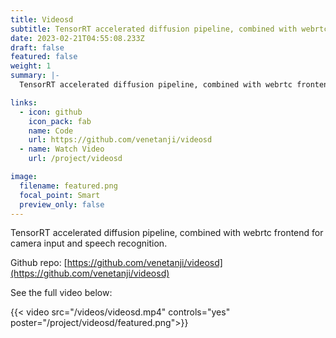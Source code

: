 ```yaml
---
title: Videosd
subtitle: TensorRT accelerated diffusion pipeline, combined with webrtc frontend for camera input and speech recognition. [Read more...](/project/videosd)
date: 2023-02-21T04:55:08.233Z
draft: false
featured: false
weight: 1
summary: |-
  TensorRT accelerated diffusion pipeline, combined with webrtc frontend for camera input and speech recognition.

links:
  - icon: github
    icon_pack: fab
    name: Code
    url: https://github.com/venetanji/videosd
  - name: Watch Video
    url: /project/videosd

image:
  filename: featured.png
  focal_point: Smart
  preview_only: false
---
```

TensorRT accelerated diffusion pipeline, combined with webrtc frontend for camera input and speech recognition.

Github repo: [https://github.com/venetanji/videosd](https://github.com/venetanji/videosd)

See the full video below:

{{< video src="/videos/videosd.mp4" controls="yes" poster="/project/videosd/featured.png">}}